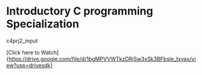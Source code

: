 # Introductory C programming Specialization
c4prj2_input

[Click here to Watch]{https://drive.google.com/file/d/1bgMPVVWTkzDRjSw3xSk3BFbsle_txyax/view?usp=drivesdk}
